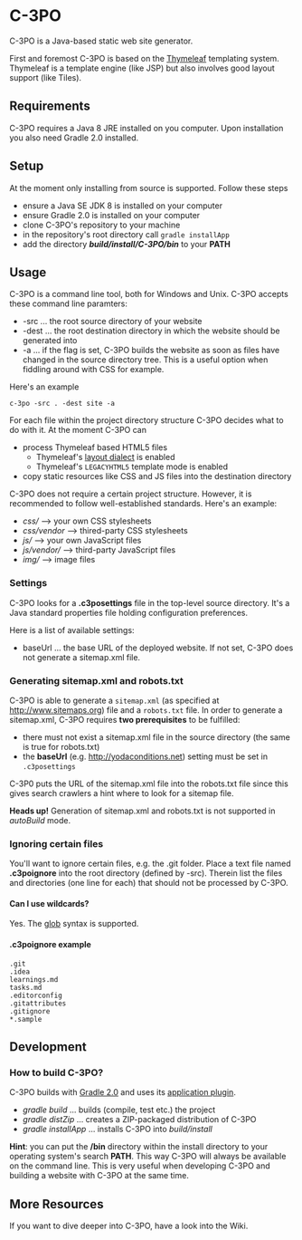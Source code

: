 # C-3PO

C-3PO is a Java-based static web site generator.

First and foremost C-3PO is based on the [Thymeleaf](http://www.thymeleaf.org/doc/tutorials/2.1/usingthymeleaf.html)
templating system. Thymeleaf is a template engine (like JSP) but also
involves good layout support (like Tiles).


## Requirements

C-3PO requires a Java 8 JRE installed on you computer. Upon installation you
also need Gradle 2.0 installed.


## Setup

At the moment only installing from source is supported. Follow these steps

- ensure a Java SE JDK 8 is installed on your computer
- ensure Gradle 2.0 is installed on your computer
- clone C-3PO's repository to your machine
- in the repository's root directory call `gradle installApp`
- add the directory **_build/install/C-3PO/bin_** to your **PATH**


## Usage

C-3PO is a command line tool, both for Windows and Unix. C-3PO accepts these command line paramters:

- -src <dir-name> ... the root source directory of your website
- -dest <dir-name> ... the root destination directory in which the website should be generated into
- -a ... if the flag is set, C-3PO builds the website as soon as files have changed in the source directory tree. This is a useful option when fiddling around with CSS for example.

Here's an example

```
c-3po -src . -dest site -a
```

For each file within the project directory structure C-3PO decides what to
do with it. At the moment C-3PO can

- process Thymeleaf based HTML5 files
  - Thymeleaf's [layout dialect](http://www.thymeleaf.org/doc/articles/layouts.html) is enabled
  - Thymeleaf's `LEGACYHTML5` template mode is enabled
- copy static resources like CSS and JS files into the destination directory

C-3PO does not require a certain project structure.
However, it is recommended to follow well-established standards. Here's an
example:

- *css/* --> your own CSS stylesheets
- *css/vendor* --> thired-party CSS stylesheets
- *js/* --> your own JavaScript files
- *js/vendor/* --> third-party JavaScript files
- *img/* --> image files


### Settings

C-3PO looks for a **.c3posettings** file in the top-level source directory. It's a Java standard properties file
holding configuration preferences.

Here is a list of available settings:

- baseUrl ... the base URL of the deployed website. If not set, C-3PO does not generate a sitemap.xml file.


### Generating sitemap.xml and robots.txt

C-3PO is able to generate a `sitemap.xml` (as specified at http://www.sitemaps.org) file and a `robots.txt` file.
In order to generate a sitemap.xml, C-3PO requires **two prerequisites** to be fulfilled:

- there must not exist a sitemap.xml file in the source directory (the same is true for robots.txt)
- the **baseUrl** (e.g. http://yodaconditions.net) setting must be set in `.c3posettings`

C-3P0 puts the URL of the sitemap.xml file into the robots.txt file since this gives search crawlers a hint
where to look for a sitemap file.

**Heads up!** Generation of sitemap.xml and robots.txt is not supported in *autoBuild* mode.

### Ignoring certain files

You'll want to ignore certain files, e.g. the .git folder. Place a text file
named **.c3poignore** into the root directory (defined by -src). Therein list
the files and directories (one line for each) that should not be
processed by C-3PO.

#### Can I use wildcards?

Yes. The [glob](https://docs.oracle.com/javase/tutorial/essential/io/fileOps.html#glob)
syntax is supported.

#### .c3poignore example

```
.git
.idea
learnings.md
tasks.md
.editorconfig
.gitattributes
.gitignore
*.sample
```


## Development

### How to build C-3PO?

C-3PO builds with [Gradle 2.0](https://docs.gradle.org/2.0/userguide/userguide.html) and uses its [application plugin](https://docs.gradle.org/2.0/userguide/application_plugin.html).

- *gradle build* ... builds (compile, test etc.) the project
- *gradle distZip* ... creates a ZIP-packaged distribution of C-3PO
- *gradle installApp* ... installs C-3PO into *build/install*

**Hint**: you can put the **/bin** directory within the install directory to your operating system's search **PATH**. This way C-3PO will always be available on the command line.
This is very useful when developing C-3PO and building a website with C-3PO at the same time.


## More Resources
If you want to dive deeper into C-3PO, have a look into the Wiki.
